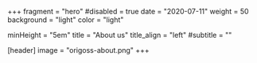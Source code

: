 +++
fragment = "hero"
#disabled = true
date = "2020-07-11"
weight = 50
background = "light"
color = "light"

minHeight = "5em"
title = "About us"
title_align = "left"
#subtitle = ""

[header]
  image = "origoss-about.png"
+++
